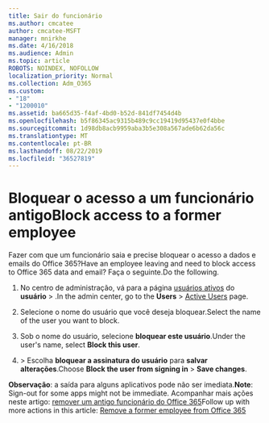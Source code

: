 ```yaml
---
title: Sair do funcionário
ms.author: cmcatee
author: cmcatee-MSFT
manager: mnirkhe
ms.date: 4/16/2018
ms.audience: Admin
ms.topic: article
ROBOTS: NOINDEX, NOFOLLOW
localization_priority: Normal
ms.collection: Adm_O365
ms.custom:
- "18"
- "1200010"
ms.assetid: ba665d35-f4af-4bd0-b52d-841df7454d4b
ms.openlocfilehash: b5f86345ac9315b489c9cc19419d95437e0f4bbe
ms.sourcegitcommit: 1d98db8acb9959aba3b5e308a567ade6b62da56c
ms.translationtype: MT
ms.contentlocale: pt-BR
ms.lasthandoff: 08/22/2019
ms.locfileid: "36527819"
---
```

# <a name="block-access-to-a-former-employee"></a><span data-ttu-id="186d1-102">Bloquear o acesso a um funcionário antigo</span><span class="sxs-lookup"><span data-stu-id="186d1-102">Block access to a former employee</span></span>

<span data-ttu-id="186d1-103">Fazer com que um funcionário saia e precise bloquear o acesso a dados e emails do Office 365?</span><span class="sxs-lookup"><span data-stu-id="186d1-103">Have an employee leaving and need to block access to Office 365 data and email?</span></span> <span data-ttu-id="186d1-104">Faça o seguinte.</span><span class="sxs-lookup"><span data-stu-id="186d1-104">Do the following.</span></span>
  
1. <span data-ttu-id="186d1-105">No centro de administração, vá para a página [usuários ativos](https://go.microsoft.com/fwlink/p/?linkid=834822) do **usuário** \> .</span><span class="sxs-lookup"><span data-stu-id="186d1-105">In the admin center, go to the **Users** \> [Active Users](https://go.microsoft.com/fwlink/p/?linkid=834822) page.</span></span>

2. <span data-ttu-id="186d1-106">Selecione o nome do usuário que você deseja bloquear.</span><span class="sxs-lookup"><span data-stu-id="186d1-106">Select the name of the user you want to block.</span></span>

3. <span data-ttu-id="186d1-107">Sob o nome do usuário, selecione **bloquear este usuário**.</span><span class="sxs-lookup"><span data-stu-id="186d1-107">Under the user's name, select **Block this user**.</span></span>

4. <span data-ttu-id="186d1-108">\> Escolha **bloquear a assinatura do usuário** para **salvar alterações**.</span><span class="sxs-lookup"><span data-stu-id="186d1-108">Choose **Block the user from signing in** \> **Save changes**.</span></span>

<span data-ttu-id="186d1-109">**Observação**: a saída para alguns aplicativos pode não ser imediata.</span><span class="sxs-lookup"><span data-stu-id="186d1-109">**Note**: Sign-out for some apps might not be immediate.</span></span> <span data-ttu-id="186d1-110">Acompanhar mais ações neste artigo: [remover um antigo funcionário do Office 365](https://docs.microsoft.com/office365/admin/add-users/remove-former-employee)</span><span class="sxs-lookup"><span data-stu-id="186d1-110">Follow up with more actions in this article: [Remove a former employee from Office 365](https://docs.microsoft.com/office365/admin/add-users/remove-former-employee)</span></span>